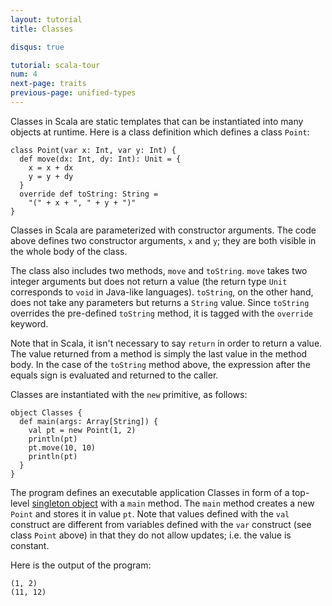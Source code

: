 ```yaml
---
layout: tutorial
title: Classes

disqus: true

tutorial: scala-tour
num: 4
next-page: traits
previous-page: unified-types
---
```


Classes in Scala are static templates that can be instantiated into many objects at runtime.
Here is a class definition which defines a class `Point`:

```tut
class Point(var x: Int, var y: Int) {
  def move(dx: Int, dy: Int): Unit = {
    x = x + dx
    y = y + dy
  }
  override def toString: String =
    "(" + x + ", " + y + ")"
}
```

Classes in Scala are parameterized with constructor arguments. The code above defines two constructor arguments, `x` and `y`; they are both visible in the whole body of the class.

The class also includes two methods, `move` and `toString`. `move` takes two integer arguments but does not return a value (the return type `Unit` corresponds to `void` in Java-like languages). `toString`, on the other hand, does not take any parameters but returns a `String` value. Since `toString` overrides the pre-defined `toString` method, it is tagged with the `override` keyword.

Note that in Scala, it isn't necessary to say `return` in order to return a value. The value returned from a method is simply the last value in the method body. In the case of the `toString` method above, the expression after the equals sign is evaluated and returned to the caller.

Classes are instantiated with the `new` primitive, as follows:

```tut
object Classes {
  def main(args: Array[String]) {
    val pt = new Point(1, 2)
    println(pt)
    pt.move(10, 10)
    println(pt)
  }
}
```

The program defines an executable application Classes in form of a top-level [singleton object](singleton-objects) with a `main` method. The `main` method creates a new `Point` and stores it in value `pt`. Note that values defined with the `val` construct are different from variables defined with the `var` construct (see class `Point` above) in that they do not allow updates; i.e. the value is constant.

Here is the output of the program:

```
(1, 2)
(11, 12)
```
